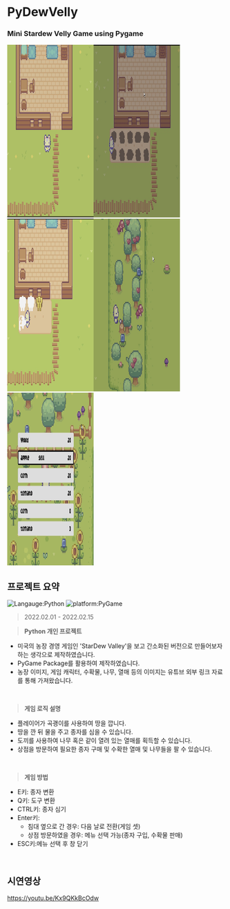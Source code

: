 # PyDewVelly
### Mini Stardew Velly Game using Pygame
<img src="start.png" alt="Intro Screen" width="200px" height="400px"><img src="plant.png" alt="Planting Screen" width="200px" height="400px"><img src="crop_harvest.png" alt="Haverst Screen" width="200px" height="400px"><img src="tree_harvest.png" alt="Haverst Screen" width="200px" height="400px"><img src="merchant.png" alt="Buy And Sell" width="200px" height="400px">

## 프로젝트 요약
![Langauge:Python](https://img.shields.io/badge/Language-Python-purple) ![platform:PyGame](https://img.shields.io/badge/Platform-PyGame-pink)
> 2022.02.01 - 2022.02.15   
 
> **Python 개인 프로젝트**
* 미국의 농장 경영 게임인 'StarDew Valley'을 보고 간소화된 버전으로 만들어보자 하는 생각으로 제작하였습니다.
* PyGame Package를 활용하여 제작하였습니다.
* 농장 이미지, 게임 캐릭터, 수확물, 나무, 열매 등의 이미지는 유튜브 외부 링크 자료를 통해 가져왔습니다.
<br>

> **게임 로직 설명**
* 플레이어가 곡괭이를 사용하여 땅을 깝니다.
* 땅을 깐 뒤 물을 주고 종자를 심을 수 있습니다.
* 도끼를 사용하여 나무 혹은 같이 열려 있는 열매를 획득할 수 있습니다.
* 상점을 방문하여 필요한 종자 구매 및 수확한 열매 및 나무들을 팔 수 있습니다.
<br>

> **게임 방법**
* E키: 종자 변환
* Q키: 도구 변환
* CTRL키: 종자 심기
* Enter키:
  * 침대 옆으로 간 경우: 다음 날로 전환(게임 셋)
  * 상점 방문하였을 경우: 메뉴 선택 가능(종자 구입, 수확물 판매)  
* ESC키:메뉴 선택 후 창 닫기  
<br>

## 시연영상
https://youtu.be/Kx9QKkBcOdw
